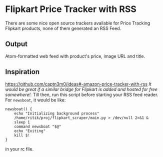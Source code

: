# Flipkart Price Tracker with RSS
There are some nice open source trackers available for Price Tracking Flipkart products, none of them generated an 
RSS Feed.

## Output
Atom-formatted web feed with product's price, image URL and title.

## Inspiration
https://github.com/captn3m0/ideas#-amazon-price-tracker-with-rss
_It would be great if a similar bridge for Flipkart is added and hosted for free somewhere!._ Till then, run this script
before starting your RSS feed reader. For `newsboat`, it would be like:
```
newsboat() {
	echo "Initializing background process"
	/home/ritik/proj/flipkart_scraper/main.py > /dev/null 2>&1 &
	sleep 1
	command newsboat "$@"
	echo "Exiting"
	kill $!
}
```
in your rc file.